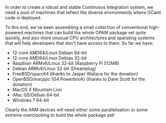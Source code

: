 In order to create a robust and stable Continuous Integration system, we need a pool of machines that reflect the diverse environments where OCaml code is deployed.

To this end, we've been assembling a small collection of conventional high-powered machines that can build the whole OPAM package set quite quickly, and also more unusual CPU architectures and operating systems that will help developers that don't have access to them. So far we have:

* 12-core AMD64/Linux Debian 64-bit
* 12-core AMD64/Linux Debian 32-bit
* Raspbian ARMv6/Linux 32-bit (Raspberry Pi 512MB)
* Debian ARMv6/Linux 32-bit (Dreamplug)
* FreeBSD/sparc64 (thanks to Jasper Wallace for the donation)
* OpenBSD/macppc (G4 Powerbook) (thanks to Dave Scott for the donation)
* MacOS X Mountain Lion
* iMac G5/Debian 64-bit
* Windows 7 64-bit

Clearly the ARM devices will need either some parallelisation or some extreme overclocking to build the whole package set!